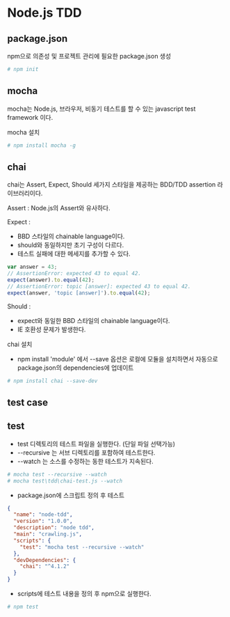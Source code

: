 # Node.js TDD

## package.json

npm으로 의존성 및 프로젝트 관리에 필요한 package.json 생성

```bash
# npm init
```

## mocha 

mocha는 Node.js, 브라우저, 비동기 테스트를 할 수 있는 javascript test framework 이다.

mocha 설치
```bash
# npm install mocha -g
```

## chai 

chai는 Assert, Expect, Should 세가지 스타일을 제공하는 BDD/TDD assertion 라이브러리이다.

Assert : Node.js의 Assert와 유사하다.  

Expect :  
* BBD 스타일의 chainable language이다.   
* should와 동일하지만 초기 구성이 다르다.   
* 테스트 실패에 대한 메세지를 추가할 수 있다.

```javascript
var answer = 43;
// AssertionError: expected 43 to equal 42.
expect(answer).to.equal(42);
// AssertionError: topic [answer]: expected 43 to equal 42.
expect(answer, 'topic [answer]').to.equal(42);
```
Should : 
* expect와 동일한 BBD 스타일의 chainable language이다.  
* IE 호환성 문제가 발생한다.

chai 설치
* npm install 'module' 에서 --save 옵션은 로컬에 모듈을 설치하면서 자동으로 package.json의 dependencies에 업데이트
```bash
# npm install chai --save-dev
```

## test case

## test 
* test 디렉토리의 테스트 파일을 실행한다. (단일 파일 선택가능)
* --recursive 는 서브 디렉토리를 포함하여 테스트한다.
* --watch 는 소스를 수정하는 동한 테스트가 지속된다.

```bash
# mocha test --recursive --watch
# mocha test\tdd\chai-test.js --watch
```

* package.json에 스크립트 정의 후 테스트

```json
{
  "name": "node-tdd",
  "version": "1.0.0",
  "description": "node tdd",
  "main": "crawling.js",
  "scripts": {
    "test": "mocha test --recursive --watch"
  },
  "devDependencies": {
    "chai": "^4.1.2"
  }
}
```

* scripts에 테스트 내용을 정의 후 npm으로 실행한다.

```bash
# npm test
```
